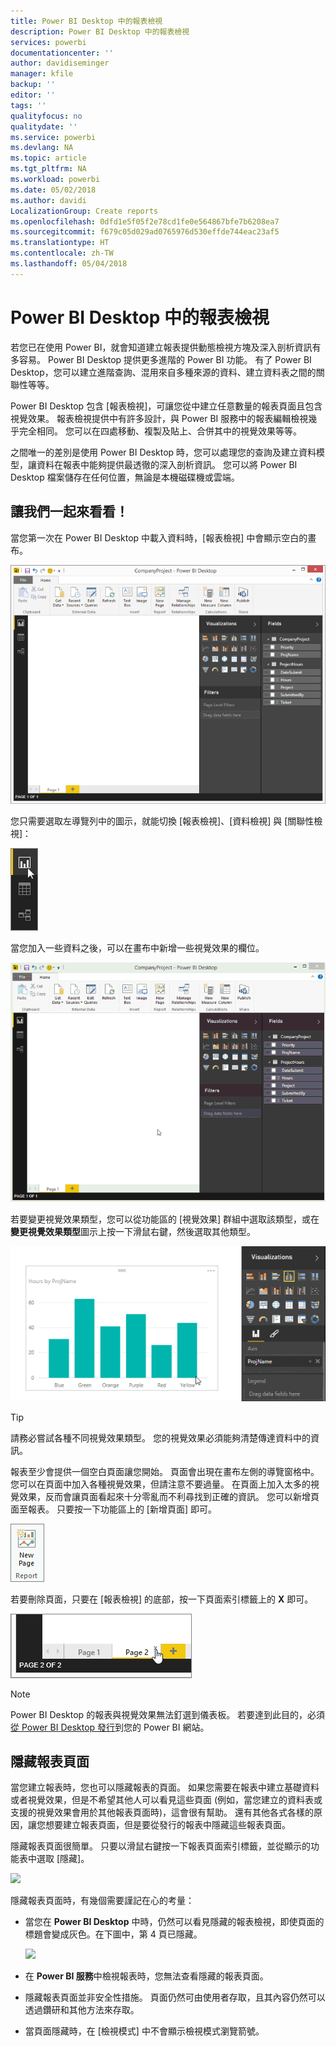 ```yaml
---
title: Power BI Desktop 中的報表檢視
description: Power BI Desktop 中的報表檢視
services: powerbi
documentationcenter: ''
author: davidiseminger
manager: kfile
backup: ''
editor: ''
tags: ''
qualityfocus: no
qualitydate: ''
ms.service: powerbi
ms.devlang: NA
ms.topic: article
ms.tgt_pltfrm: NA
ms.workload: powerbi
ms.date: 05/02/2018
ms.author: davidi
LocalizationGroup: Create reports
ms.openlocfilehash: 0dfd1e5f05f2e78cd1fe0e564867bfe7b6208ea7
ms.sourcegitcommit: f679c05d029ad0765976d530effde744eac23af5
ms.translationtype: HT
ms.contentlocale: zh-TW
ms.lasthandoff: 05/04/2018
---
```

# <a name="report-view-in-power-bi-desktop"></a>Power BI Desktop 中的報表檢視
若您已在使用 Power BI，就會知道建立報表提供動態檢視方塊及深入剖析資訊有多容易。 Power BI Desktop 提供更多進階的 Power BI 功能。 有了 Power BI Desktop，您可以建立進階查詢、混用來自多種來源的資料、建立資料表之間的關聯性等等。

Power BI Desktop 包含 [報表檢視]，可讓您從中建立任意數量的報表頁面且包含視覺效果。 報表檢視提供中有許多設計，與 Power BI 服務中的報表編輯檢視幾乎完全相同。 您可以在四處移動、複製及貼上、合併其中的視覺效果等等。

之間唯一的差別是使用 Power BI Desktop 時，您可以處理您的查詢及建立資料模型，讓資料在報表中能夠提供最透徹的深入剖析資訊。 您可以將 Power BI Desktop 檔案儲存在任何位置，無論是本機磁碟機或雲端。

## <a name="lets-take-a-look"></a>讓我們一起來看看！
當您第一次在 Power BI Desktop 中載入資料時，[報表檢視] 中會顯示空白的畫布。

![](media/desktop-report-view/pbi_reportviewinpbidesigner_reportview.png)

您只需要選取左導覽列中的圖示，就能切換 [報表檢視]、[資料檢視] 與 [關聯性檢視]：

![](media/desktop-report-view/pbi_reportviewinpbidesigner_changeview.png)

當您加入一些資料之後，可以在畫布中新增一些視覺效果的欄位。

![](media/desktop-report-view/pbid_reportview_addvis.gif)

若要變更視覺效果類型，您可以從功能區的 [視覺效果] 群組中選取該類型，或在**變更視覺效果類型**圖示上按一下滑鼠右鍵，然後選取其他類型。

![](media/desktop-report-view/pbid_reportview_changevis.gif)

> [!TIP]
> 請務必嘗試各種不同視覺效果類型。 您的視覺效果必須能夠清楚傳達資料中的資訊。
> 
> 

報表至少會提供一個空白頁面讓您開始。 頁面會出現在畫布左側的導覽窗格中。 您可以在頁面中加入各種視覺效果，但請注意不要過量。 在頁面上加入太多的視覺效果，反而會讓頁面看起來十分零亂而不利尋找到正確的資訊。 您可以新增頁面至報表。 只要按一下功能區上的 [新增頁面] 即可。

![](media/desktop-report-view/pbidesignerreportviewnewpage.png)

若要刪除頁面，只要在 [報表檢視] 的底部，按一下頁面索引標籤上的 **X** 即可。

![](media/desktop-report-view/pbi_reportviewinpbidesigner_deletepage.png)

> [!NOTE]
> Power BI Desktop 的報表與視覺效果無法釘選到儀表板。 若要達到此目的，必須[從 Power BI Desktop 發行](desktop-upload-desktop-files.md)到您的 Power BI 網站。

## <a name="hide-report-pages"></a>隱藏報表頁面

當您建立報表時，您也可以隱藏報表的頁面。 如果您需要在報表中建立基礎資料或者視覺效果，但是不希望其他人可以看見這些頁面 (例如，當您建立的資料表或支援的視覺效果會用於其他報表頁面時)，這會很有幫助。 還有其他各式各樣的原因，讓您想要建立報表頁面，但是要從發行的報表中隱藏這些報表頁面。 

隱藏報表頁面很簡單。 只要以滑鼠右鍵按一下報表頁面索引標籤，並從顯示的功能表中選取 [隱藏]。

![](media/desktop-report-view/report-view_05.png)

隱藏報表頁面時，有幾個需要謹記在心的考量：

* 當您在 **Power BI Desktop** 中時，仍然可以看見隱藏的報表檢視，即使頁面的標題會變成灰色。在下圖中，第 4 頁已隱藏。

    ![](media/desktop-report-view/report-view_06.png)

* 在 **Power BI 服務**中檢視報表時，您無法查看隱藏的報表頁面。

* 隱藏報表頁面並非安全性措施。 頁面仍然可由使用者存取，且其內容仍然可以透過鑽研和其他方法來存取。

* 當頁面隱藏時，在 [檢視模式] 中不會顯示檢視模式瀏覽箭號。

